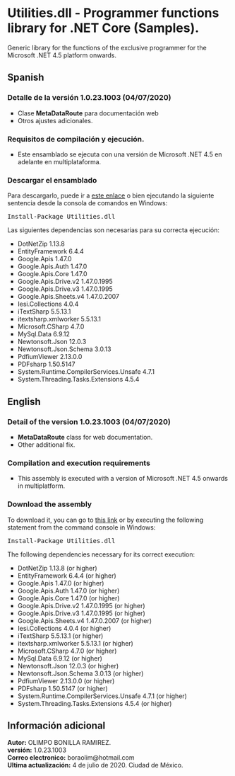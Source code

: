 <h1>Utilities.dll - Programmer functions library for .NET Core (Samples).</h1>
Generic library for the functions of the exclusive programmer for the Microsoft .NET 4.5 platform onwards.

<h2>Spanish</h2>
<h3>Detalle de la versi&oacute;n 1.0.23.1003 (04/07/2020)</h3>
<ul type="square">
  <li>Clase <strong>MetaDataRoute</strong> para documentaci&oacute;n web</li>
  <li>Otros ajustes adicionales.</li>
 </ul>

<h3>Requisitos de compilaci&oacute;n y ejecuci&oacute;n.</h3>
<ul type="square">
  <li>Este ensamblado se ejecuta con una versi&oacute;n de Microsoft .NET 4.5 en adelante en multiplataforma.</li>
</ul>

<h3>Descargar el ensamblado</h3>
<p>Para descargarlo, puede ir a <a href="https://www.nuget.org/packages/Utilities.dll/">este enlace</a> o bien ejecutando la siguiente sentencia desde la consola de comandos en Windows:</p>

<pre>Install-Package Utilities.dll</pre>

<p>Las siguientes dependencias son necesarias para su correcta ejecuci&oacute;n:</p>

<ul type="square">
  <li>DotNetZip 1.13.8</li>
  <li>EntityFramework 6.4.4</li>
  <li>Google.Apis 1.47.0</li>
  <li>Google.Apis.Auth 1.47.0</li>
  <li>Google.Apis.Core 1.47.0</li>
  <li>Google.Apis.Drive.v2 1.47.0.1995</li>
  <li>Google.Apis.Drive.v3 1.47.0.1995</li>
  <li>Google.Apis.Sheets.v4 1.47.0.2007</li>
  <li>Iesi.Collections 4.0.4</li>
  <li>iTextSharp 5.5.13.1</li>
  <li>itextsharp.xmlworker 5.5.13.1</li>
  <li>Microsoft.CSharp 4.7.0</li>
  <li>MySql.Data 6.9.12</li>
  <li>Newtonsoft.Json 12.0.3</li>
  <li>Newtonsoft.Json.Schema 3.0.13</li>
  <li>PdfiumViewer 2.13.0.0</li>
  <li>PDFsharp 1.50.5147</li>
  <li>System.Runtime.CompilerServices.Unsafe 4.7.1</li>
  <li>System.Threading.Tasks.Extensions 4.5.4</li>
</ul>

<h2>English</h2>
<h3>Detail of the version 1.0.23.1003 (04/07/2020)</h3>
<ul type="square">
  <li><strong>MetaDataRoute</strong> class for web documentation.</li>
  <li>Other additional fix.</li>
</ul>

<h3>Compilation and execution requirements</h3>
<ul type="square">
  <li>This assembly is executed with a version of Microsoft .NET 4.5 onwards in multiplatform.</li>
</ul>

<h3>Download the assembly</h3>
<p>To download it, you can go to <a href="https://www.nuget.org/packages/Utilities.dll/">this link</a> or by executing the following statement from the command console in Windows:</p>

<pre>Install-Package Utilities.dll</pre>

<p>The following dependencies necessary for its correct execution:</p>

<ul type="square">
  <li>DotNetZip 1.13.8 (or higher)</li>
  <li>EntityFramework 6.4.4 (or higher)</li>
  <li>Google.Apis 1.47.0 (or higher)</li>
  <li>Google.Apis.Auth 1.47.0 (or higher)</li>
  <li>Google.Apis.Core 1.47.0 (or higher)</li>
  <li>Google.Apis.Drive.v2 1.47.0.1995 (or higher)</li>
  <li>Google.Apis.Drive.v3 1.47.0.1995 (or higher)</li>
  <li>Google.Apis.Sheets.v4 1.47.0.2007 (or higher)</li>
  <li>Iesi.Collections 4.0.4 (or higher)</li>
  <li>iTextSharp 5.5.13.1 (or higher)</li>
  <li>itextsharp.xmlworker 5.5.13.1 (or higher)</li>
  <li>Microsoft.CSharp 4.7.0 (or higher)</li>
  <li>MySql.Data 6.9.12 (or higher)</li>
  <li>Newtonsoft.Json 12.0.3 (or higher)</li>
  <li>Newtonsoft.Json.Schema 3.0.13 (or higher)</li>
  <li>PdfiumViewer 2.13.0.0 (or higher)</li>
  <li>PDFsharp 1.50.5147 (or higher)</li>
  <li>System.Runtime.CompilerServices.Unsafe 4.7.1 (or higher)</li>
  <li>System.Threading.Tasks.Extensions 4.5.4 (or higher)</li>
</ul>

<h2>Información adicional</h2>
<strong>Autor:</strong> OLIMPO BONILLA RAMIREZ.<br/>
<strong>versi&oacute;n:</strong> 1.0.23.1003 <br/>
<strong>Correo electronico:</strong> boraolim@hotmail.com <br />
<strong>Ultima actualización:</strong> 4 de julio de 2020. Ciudad de M&eacute;xico.